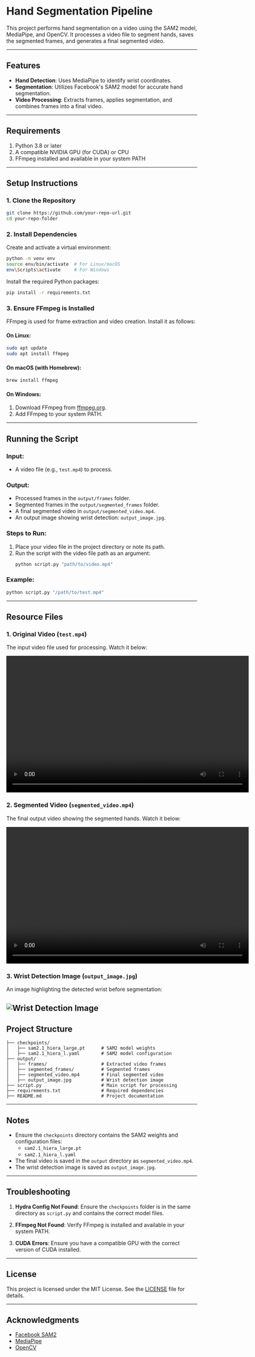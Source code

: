 # Hand Segmentation Pipeline

This project performs hand segmentation on a video using the SAM2 model, MediaPipe, and OpenCV. It processes a video file to segment hands, saves the segmented frames, and generates a final segmented video.

---

## Features
- **Hand Detection**: Uses MediaPipe to identify wrist coordinates.
- **Segmentation**: Utilizes Facebook's SAM2 model for accurate hand segmentation.
- **Video Processing**: Extracts frames, applies segmentation, and combines frames into a final video.

---

## Requirements
1. Python 3.8 or later
2. A compatible NVIDIA GPU (for CUDA) or CPU
3. FFmpeg installed and available in your system PATH

---

## Setup Instructions

### 1. Clone the Repository
```bash
git clone https://github.com/your-repo-url.git
cd your-repo-folder
```

### 2. Install Dependencies
Create and activate a virtual environment:
```bash
python -m venv env
source env/bin/activate  # For Linux/macOS
env\Scripts\activate     # For Windows
```

Install the required Python packages:
```bash
pip install -r requirements.txt
```

### 3. Ensure FFmpeg is Installed
FFmpeg is used for frame extraction and video creation. Install it as follows:

#### On Linux:
```bash
sudo apt update
sudo apt install ffmpeg
```

#### On macOS (with Homebrew):
```bash
brew install ffmpeg
```

#### On Windows:
1. Download FFmpeg from [ffmpeg.org](https://ffmpeg.org/download.html).
2. Add FFmpeg to your system PATH.

---

## Running the Script

### Input:
- A video file (e.g., `test.mp4`) to process.

### Output:
- Processed frames in the `output/frames` folder.
- Segmented frames in the `output/segmented_frames` folder.
- A final segmented video in `output/segmented_video.mp4`.
- An output image showing wrist detection: `output_image.jpg`.

### Steps to Run:
1. Place your video file in the project directory or note its path.
2. Run the script with the video file path as an argument:
   ```bash
   python script.py "path/to/video.mp4"
   ```

### Example:
```bash
python script.py "/path/to/test.mp4"
```

---

## Resource Files

### 1. Original Video (`test.mp4`)
The input video file used for processing. Watch it below:

<video width="640" height="360" controls>
  <source src="path/to/test.mp4" type="video/mp4">
  Your browser does not support the video tag.
</video>

### 2. Segmented Video (`segmented_video.mp4`)
The final output video showing the segmented hands. Watch it below:

<video width="640" height="360" controls>
  <source src="path/to/segmented_video.mp4" type="video/mp4">
  Your browser does not support the video tag.
</video>

### 3. Wrist Detection Image (`output_image.jpg`)
An image highlighting the detected wrist before segmentation:

![Wrist Detection Image](path/to/output_image.jpg)
---

## Project Structure
```plaintext
├── checkpoints/
│   ├── sam2.1_hiera_large.pt      # SAM2 model weights
│   ├── sam2.1_hiera_l.yaml        # SAM2 model configuration
├── output/
│   ├── frames/                    # Extracted video frames
│   ├── segmented_frames/          # Segmented frames
│   ├── segmented_video.mp4        # Final segmented video
│   ├── output_image.jpg           # Wrist detection image
├── script.py                      # Main script for processing
├── requirements.txt               # Required dependencies
├── README.md                      # Project documentation
```

---

## Notes
- Ensure the `checkpoints` directory contains the SAM2 weights and configuration files:
  - `sam2.1_hiera_large.pt`
  - `sam2.1_hiera_l.yaml`
- The final video is saved in the `output` directory as `segmented_video.mp4`.
- The wrist detection image is saved as `output_image.jpg`.

---

## Troubleshooting
1. **Hydra Config Not Found**:
   Ensure the `checkpoints` folder is in the same directory as `script.py` and contains the correct model files.

2. **FFmpeg Not Found**:
   Verify FFmpeg is installed and available in your system PATH.

3. **CUDA Errors**:
   Ensure you have a compatible GPU with the correct version of CUDA installed.

---

## License
This project is licensed under the MIT License. See the [LICENSE](LICENSE) file for details.

---

## Acknowledgments
- [Facebook SAM2](https://github.com/facebookresearch/sam2)
- [MediaPipe](https://google.github.io/mediapipe/)
- [OpenCV](https://opencv.org/)

